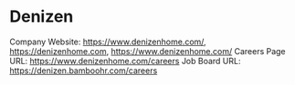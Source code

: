 # Denizen

Company Website: https://www.denizenhome.com/, https://denizenhome.com, https://www.denizenhome.com/
Careers Page URL: https://www.denizenhome.com/careers
Job Board URL: https://denizen.bamboohr.com/careers